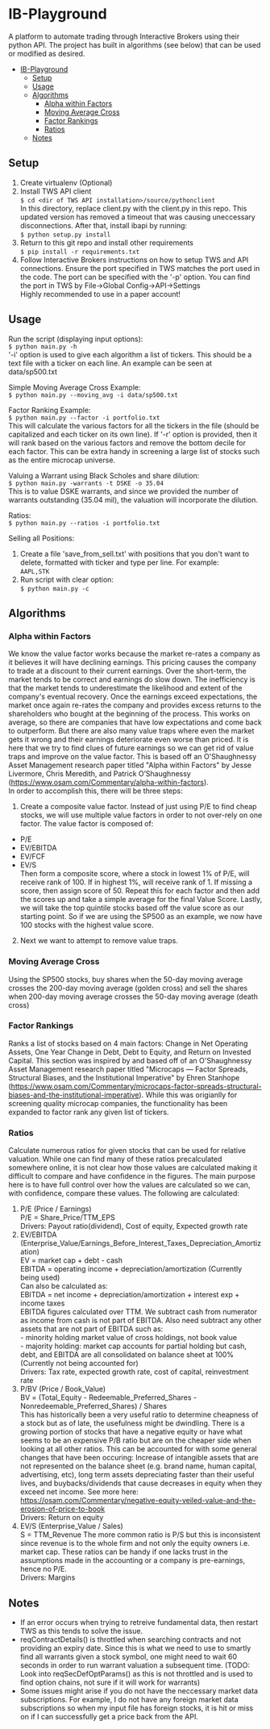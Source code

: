 # IB-Playground
A platform to automate trading through Interactive Brokers using their python API. The project has built in algorithms (see below) that can be used or modified as desired.

- [IB-Playground](#ib-playground)
  - [Setup](#setup)
  - [Usage](#usage)
  - [Algorithms](#algorithms)
    - [Alpha within Factors](#alpha-within-factors)
    - [Moving Average Cross](#moving-average-cross)
    - [Factor Rankings](#factor-rankings)
    - [Ratios](#ratios)
  - [Notes](#notes)


## Setup
1. Create virtualenv (Optional)
2. Install TWS API client  
`$ cd <dir of TWS API installation>/source/pythonclient`  
In this directory, replace client.py with the client.py in this repo. This updated version has removed a timeout that was causing uneccessary disconnections. After that, install ibapi by running:  
`$ python setup.py install`
3. Return to this git repo and install other requirements  
`$ pip install -r requirements.txt`
4. Follow Interactive Brokers instructions on how to setup TWS and API connections. Ensure the port specified in TWS matches the port used in the code. The port can be specified with the '-p' option.
You can find the port in TWS by File->Global Config->API->Settings  
Highly recommended to use in a paper account!  

## Usage
Run the script (displaying input options):  
`$ python main.py -h`  
'-i' option is used to give each algorithm a list of tickers. This should be a text file with a ticker on each line. An example can be seen at data/sp500.txt  

Simple Moving Average Cross Example:  
`$ python main.py --moving_avg -i data/sp500.txt`  

Factor Ranking Example:  
`$ python main.py --factor -i portfolio.txt`  
This will calculate the various factors for all the tickers in the file (should be capitalized and each ticker on its own line). If '-r' option is provided, then it will rank based on the various factors and remove the bottom decile for each factor. This can be extra handy in screening a large list of stocks such as the entire microcap universe.

Valuing a Warrant using Black Scholes and share dilution:  
`$ python main.py -warrants -t DSKE -o 35.04`  
This is to value DSKE warrants, and since we provided the number of warrants outstanding (35.04 mil), the valuation will incorporate the dilution.  

Ratios:  
`$ python main.py --ratios -i portfolio.txt`  

Selling all Positions:
1. Create a file 'save_from_sell.txt' with positions that you don't want to delete, formatted with ticker and type per line. For example:  
`AAPL,STK`  
2. Run script with clear option:  
`$ python main.py -c`

## Algorithms
### Alpha within Factors
We know the value factor works because the market re-rates a company as it believes it will have declining earnings. This pricing causes the company to trade at a discount to their current earnings. Over the short-term, the market tends to be correct and earnings do slow down. The inefficiency is that the market tends to underestimate the likelihood and extent of the company's eventual recovery. Once the earnings exceed expectations, the market once again re-rates the company and provides excess returns to the shareholders who bought at the beginning of the process. This works on average, so there are companies that have low expectations and come back to outperform. But there are also many value traps where even the market gets it wrong and their earnings deteriorate even worse than priced. It is here
that we try to find clues of future earnings so we can get rid of value traps and improve on the value factor. This is based off an O'Shaughnessy Asset Management research paper titled "Alpha within Factors" by Jesse Livermore, Chris Meredith, and Patrick O’Shaughnessy
(https://www.osam.com/Commentary/alpha-within-factors).  
In order to accomplish this, there will be three steps:  
1) Create a composite value factor. Instead of just using P/E to find cheap stocks, we will use multiple value factors in order to not over-rely on one factor. The value factor is composed of:  
  - P/E
  - EV/EBITDA
  - EV/FCF 
  - EV/S  
Then form a composite score, where a stock in lowest 1% of P/E, will receive rank of 100. If in highest 1%, will receive rank of 1. If missing a score, then assign score of 50. Repeat this for each factor and then add the scores up and take a simple average for the final Value Score. Lastly, we will take the top quintile stocks based off the value score as our starting point. So if we are using the SP500 as an example, we now have 100 stocks with the highest value score.
2) Next we want to attempt to remove value traps.

### Moving Average Cross
Using the SP500 stocks, buy shares when the 50-day moving average crosses the 200-day moving average (golden cross) and sell the shares when 200-day moving average crosses the 50-day moving average (death cross)

### Factor Rankings  
Ranks a list of stocks based on 4 main factors: Change in Net Operating Assets, One Year Change in Debt, Debt to Equity, and Return on Invested Capital. This section was inspired by and based off of an O'Shaughnessy Asset Management research paper titled "Microcaps — Factor Spreads, Structural Biases, and the Institutional Imperative" by Ehren Stanhope (https://www.osam.com/Commentary/microcaps-factor-spreads-structural-biases-and-the-institutional-imperative). While this was origianlly for screening quality microcap companies, the functionality has been expanded to factor rank any given list of tickers. 

### Ratios
Calculate numerous ratios for given stocks that can be used for relative valuation. While one can find many of these ratios precalculated somewhere online, it is not clear how those values are calculated making it difficult to compare and have confidence in the figures. The main purpose here is to have full control over how the values are calculated so we can, with confidence, compare these values. The following are calculated:  
1. P/E (Price / Earnings)  
     P/E = Share_Price/TTM_EPS  
   Drivers: Payout ratio(dividend), Cost of equity, Expected growth rate  
2. EV/EBITDA (Enterprise_Value/Earnings_Before_Interest_Taxes_Depreciation_Amortization)  
     EV = market cap + debt - cash  
     EBITDA = operating income + depreciation/amortization (Currently being used)  
   Can also be calculated as:  
     EBITDA = net income + depreciation/amortization + interest exp + income taxes  
   EBITDA figures calculated over TTM. We subtract cash from numerator as income from cash is not part of EBITDA. Also need subtract any other assets that are not part of EBITDA such as:  
        - minority holding market value of cross holdings, not book value  
        - majority holding: market cap accounts for partial holding but cash, debt, and EBITDA are all   consolidated on balance sheet at 100% (Currently not being accounted for)  
    Drivers: Tax rate, expected growth rate, cost of capital, reinvestment rate
3. P/BV (Price / Book_Value)  
   BV = (Total_Equity - Redeemable_Preferred_Shares - Nonredeemable_Preferred_Shares) / Shares  
   This has historically been a very useful ratio to determine cheapness of a stock but as of late, the usefulness might be dwindling. There is a growing portion of stocks that have a negative equity or have what seems to be an expensive P/B ratio but are on the cheaper side when looking at all other ratios. This can be accounted for with some general changes that have been occuring: Increase of intangible assets that are not represented on the balance sheet (e.g. brand name, human capital, advertising, etc), long term assets depreciating faster than their useful lives, and buybacks/dividends that cause decreases in equity when they exceed net income. See more here: https://osam.com/Commentary/negative-equity-veiled-value-and-the-erosion-of-price-to-book   
   Drivers: Return on equity  
4. EV/S (Enterprise_Value / Sales)  
   S = TTM_Revenue
   The more common ratio is P/S but this is inconsistent since revenue is to the whole firm and not only the equity owners i.e. market cap. These ratios can be handy if one lacks trust in the assumptions made in the accounting or a company is pre-earnings, hence no P/E.  
   Drivers: Margins


## Notes
- If an error occurs when trying to retreive fundamental data, then restart TWS as this tends to solve the issue.
- reqContractDetails() is throttled when searching contracts and not providing an expiry date. Since this is what we need to use to smartly find all warrants given a stock symbol, one might need to wait 60 seconds in order to run warrant valuation a subsequent time. (TODO: Look into reqSecDefOptParams() as this is not throttled and is used to find option chains, not sure if it will work for warrants)
- Some issues might arise if you do not have the neccessary market data subscriptions. For example, I do not have any foreign market data subscriptions so when my input file has foreign stocks, it is hit or miss on if I can successfully get a price back from the API.